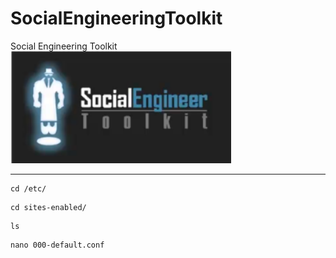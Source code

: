 # SocialEngineeringToolkit
Social Engineering Toolkit
<img src="SE.png" width="70%">
<hr>

```terminal
cd /etc/
```
```terminal
cd sites-enabled/
```
```terminal
ls
```
```terminal
nano 000-default.conf
```